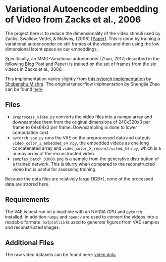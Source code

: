 # Variational Autoencoder embedding of Video from Zacks et al., 2006

The project here is to reduce the dimensionality of the video stimuli used by 
Zacks, Swallow, Vettel, & McAvoy, (2006) 
[[Paper](https://pages.wustl.edu/files/pages/imce/dcl/zacksbrainres06visualmotion.pdf)]. This is done by training
a variational autoenconder on still frames of the video and then using the low dimensional latent space as our 
embeddings.

Specifically, an MMD-Variational autoencoder (Zhao, 2017; described in the following
[Blog Post](http://szhao.me/2017/06/10/a-tutorial-on-mmd-variational-autoencoders.html) and
[Paper](https://arxiv.org/abs/1706.02262)) is trained on the set of frames from the six videos in Zacks et al., 2006.

This implementation varies slightly from 
[this pytorch implementation](https://github.com/napsternxg/pytorch-practice/blob/master/Pytorch%20-%20MMD%20VAE.ipynb)
 by [Shubanshu Mishra](https://github.com/napsternxg).
 The original tensorflow implmentation by Shengjia Zhao can be found 
 [here](https://github.com/ShengjiaZhao/MMD-Variational-Autoencoder/blob/master/mmd_vae.ipynb)
 
## Files

* `preprocess_video.py` converts the video files into a numpy array and downsamples them from the original dimensions
of 240x320x3 per frame to 64x64x3 per frame. Downsampling is done to lower computation cost.
* `pytorch_vae.py` runs the VAE on the preprocessed data and outputs `video_color_Z_embedded_64.npy`,
    the embedded videos as one long concatenated array and `video_color_X_reconstructed_64.npy`, 
    which is a numpy array of the reconstructed video
* `samples_batch_33000.png` is a sample from the generative distribution of a trained network. This is blurry when 
compared to the reconstructed video but is useful for assessing training.

Because the data files are relatively large (1GB+), none of the processed data are strored here.
     

## Requirements
The VAE is best run on a machine with an NVIDIA GPU and `pytorch` installed. In addition  `numpy` and `opencv` are 
used to convert the videos into a readable formate. `matplotlib` is used to generate figures from VAE samples and 
reconstructed images.


## Additional Files
The raw video datasets can be found here: [video data](https://wustl.app.box.com/s/s7y29vxxv0ryvw9evih7dhmzuc6du4d8)